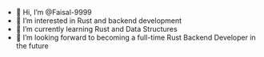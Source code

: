 - 👋 Hi, I’m @Faisal-9999
- 👀 I’m interested in Rust and backend development
- 🌱 I’m currently learning Rust and Data Structures
- 💞️ I’m looking forward to becoming a full-time Rust Backend Developer in the future

<!---
Faisal-9999/Faisal-9999 is a ✨ special ✨ repository because its `README.md` (this file) appears on your GitHub profile.
You can click the Preview link to take a look at your changes.
--->
